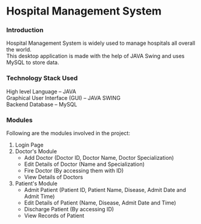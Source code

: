 # Hospital Management System

### Introduction
Hospital Management System is widely used to manage hospitals all overall the world.\
This desktop application is made with the help of JAVA Swing and uses MySQL to store data.

### Technology Stack Used
High level Language – JAVA\
Graphical User Interface (GUI) – JAVA SWING\
Backend Database – MySQL

### Modules
Following are the modules involved in the project:
1) Login Page
2) Doctor's Module
   -  Add Doctor (Doctor ID, Doctor Name, Doctor Specialization)
   -	Edit Details of Doctor (Name and Specialization)
   -	Fire Doctor (By accessing them with ID)
   -	View Details of Doctors
3) Patient's Module
   -	Admit Patient (Patient ID, Patient Name, Disease, Admit Date and Admit Time)
   -	Edit Details of Patient (Name, Disease, Admit Date and Time)
   -	Discharge Patient (By accessing ID)
   -	View Records of Patient


